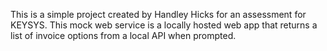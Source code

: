 This is a simple project created by Handley Hicks for an assessment for KEYSYS. This mock web service is a locally hosted web app that returns a list of invoice options from a local API when prompted.
